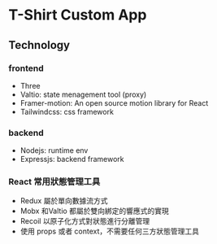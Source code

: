 # T-Shirt Custom App

## Technology

### frontend

* Three
* Valtio: state menagement tool (proxy)
* Framer-motion: An open source motion library for React
* Tailwindcss: css framework

### backend

* Nodejs: runtime env
* Expressjs: backend framework

### React 常用狀態管理工具

* Redux 屬於單向數據流方式
* Mobx 和Valtio 都屬於雙向綁定的響應式的實現
* Recoil 以原子化方式對狀態進行分離管理
* 使用 props 或者 context，不需要任何三方狀態管理工具
